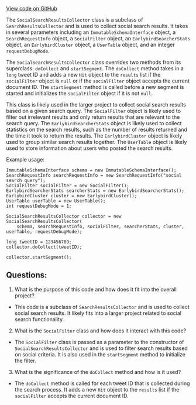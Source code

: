 [View code on GitHub](https://github.com/misbahsy/the-algorithm/src/java/com/twitter/search/earlybird/search/SocialSearchResultsCollector.java)

The `SocialSearchResultsCollector` class is a subclass of `SearchResultsCollector` and is used to collect social search results. It takes in several parameters including an `ImmutableSchemaInterface` object, a `SearchRequestInfo` object, a `SocialFilter` object, an `EarlybirdSearcherStats` object, an `EarlybirdCluster` object, a `UserTable` object, and an integer `requestDebugMode`. 

The `SocialSearchResultsCollector` class overrides two methods from its superclass: `doCollect` and `startSegment`. The `doCollect` method takes in a `long` tweet ID and adds a new `Hit` object to the `results` list if the `socialFilter` object is `null` or if the `socialFilter` object accepts the current document ID. The `startSegment` method is called before a new segment is started and initializes the `socialFilter` object if it is not `null`.

This class is likely used in the larger project to collect social search results based on a given search query. The `SocialFilter` object is likely used to filter out irrelevant results and only return results that are relevant to the search query. The `EarlybirdSearcherStats` object is likely used to collect statistics on the search results, such as the number of results returned and the time it took to return the results. The `EarlybirdCluster` object is likely used to group similar search results together. The `UserTable` object is likely used to store information about users who posted the search results. 

Example usage:

```
ImmutableSchemaInterface schema = new ImmutableSchemaInterface();
SearchRequestInfo searchRequestInfo = new SearchRequestInfo("social search query");
SocialFilter socialFilter = new SocialFilter();
EarlybirdSearcherStats searcherStats = new EarlybirdSearcherStats();
EarlybirdCluster cluster = new EarlybirdCluster();
UserTable userTable = new UserTable();
int requestDebugMode = 1;

SocialSearchResultsCollector collector = new SocialSearchResultsCollector(
    schema, searchRequestInfo, socialFilter, searcherStats, cluster, userTable, requestDebugMode);

long tweetID = 123456789;
collector.doCollect(tweetID);

collector.startSegment();
```
## Questions: 
 1. What is the purpose of this code and how does it fit into the overall project?
- This code is a subclass of `SearchResultsCollector` and is used to collect social search results. It likely fits into a larger project related to social search functionality.

2. What is the `SocialFilter` class and how does it interact with this code?
- The `SocialFilter` class is passed as a parameter to the constructor of `SocialSearchResultsCollector` and is used to filter search results based on social criteria. It is also used in the `startSegment` method to initialize the filter.

3. What is the significance of the `doCollect` method and how is it used?
- The `doCollect` method is called for each tweet ID that is collected during the search process. It adds a new `Hit` object to the `results` list if the `socialFilter` accepts the current document ID.